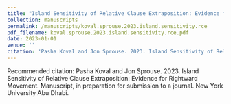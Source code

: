 ```yaml
---
title: "Island Sensitivity of Relative Clause Extraposition: Evidence for Rightward Movement"
collection: manuscripts
permalink: /manuscripts/koval.sprouse.2023.island.sensitivity.rce
pdf_filename: koval.sprouse.2023.island.sensitivity.rce.pdf
date: 2023-01-01
venue: ''
citation: 'Pasha Koval and Jon Sprouse. 2023. Island Sensitivity of Relative Clause Extraposition: Evidence for Rightward Movement. Manuscript, in preparation for submission to a journal. New York University Abu Dhabi.'
---
```


Recommended citation: Pasha Koval and Jon Sprouse. 2023. Island Sensitivity of Relative Clause Extraposition: Evidence for Rightward Movement. Manuscript, in preparation for submission to a journal. New York University Abu Dhabi.